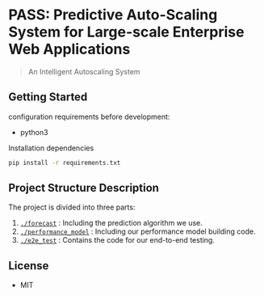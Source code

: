 # PASS: Predictive Auto-Scaling System for Large-scale Enterprise Web Applications
> An Intelligent Autoscaling System
## Getting Started
configuration requirements before development:
* python3

Installation dependencies
~~~bash
pip install -r requirements.txt
~~~
## Project Structure Description
The project is divided into three parts:

1. [`./forecast`](/forecast) : Including the prediction algorithm we use.
2. [`./performance_model`](/performance_model) : Including our performance model building code.
3. [`./e2e_test`](/e2e_test) : Contains the code for our end-to-end testing.

## License
* MIT
